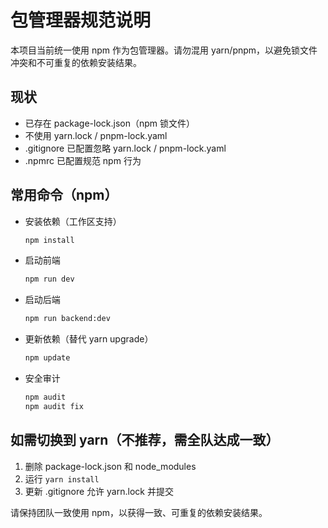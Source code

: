 # 包管理器规范说明

本项目当前统一使用 npm 作为包管理器。请勿混用 yarn/pnpm，以避免锁文件冲突和不可重复的依赖安装结果。

## 现状
- 已存在 package-lock.json（npm 锁文件）
- 不使用 yarn.lock / pnpm-lock.yaml
- .gitignore 已配置忽略 yarn.lock / pnpm-lock.yaml
- .npmrc 已配置规范 npm 行为

## 常用命令（npm）

- 安装依赖（工作区支持）
  ```bash
  npm install
  ```

- 启动前端
  ```bash
  npm run dev
  ```

- 启动后端
  ```bash
  npm run backend:dev
  ```

- 更新依赖（替代 yarn upgrade）
  ```bash
  npm update
  ```

- 安全审计
  ```bash
  npm audit
  npm audit fix
  ```

## 如需切换到 yarn（不推荐，需全队达成一致）
1. 删除 package-lock.json 和 node_modules
2. 运行 `yarn install`
3. 更新 .gitignore 允许 yarn.lock 并提交

请保持团队一致使用 npm，以获得一致、可重复的依赖安装结果。

